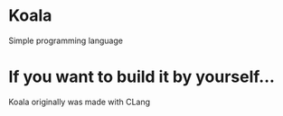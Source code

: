 # Koala
Simple programming language

# If you want to build it by yourself...
Koala originally was made with CLang